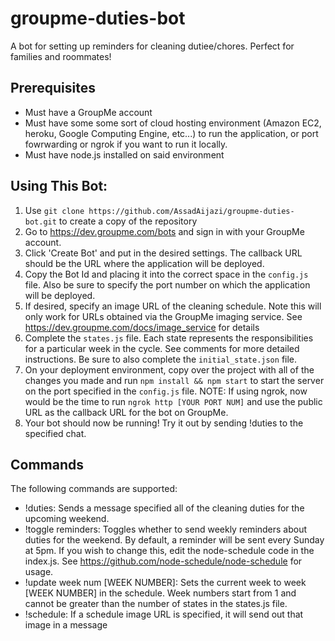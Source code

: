 # groupme-duties-bot
A bot for setting up reminders for cleaning dutiee/chores. Perfect for families and roommates!

## Prerequisites
- Must have a GroupMe account
- Must have some some sort of cloud hosting environment (Amazon EC2, heroku, Google Computing Engine, etc...) to run the application, or port fowrwarding or ngrok if you want to run it locally.
- Must have node.js installed on said environment

## Using This Bot:
1) Use `git clone https://github.com/AssadAijazi/groupme-duties-bot.git` to create a copy of the repository
2) Go to https://dev.groupme.com/bots and sign in with your GroupMe account.
3) Click 'Create Bot' and put in the desired settings. The callback URL should be the URL where the application will be deployed.
4) Copy the Bot Id and placing it into the correct space in the `config.js` file. Also be sure to specify the port number on which the application will be deployed.
5) If desired, specify an image URL of the cleaning schedule. Note this will only work for URLs obtained via the GroupMe imaging service. See https://dev.groupme.com/docs/image_service for details
6) Complete the `states.js` file. Each state represents the responsibilities for a particular week in the cycle. See comments for more detailed instructions. Be sure to also complete the `initial_state.json` file.
7) On your deployment environment, copy over the project with all of the changes you made and run `npm install && npm start` to start the server on the port specified in the `config.js` file.
NOTE: If using ngrok, now would be the time to run `ngrok http [YOUR PORT NUM]` and use the public URL as the callback URL for the bot on GroupMe.
8) Your bot should now be running! Try it out by sending !duties to the specified chat.

## Commands
The following commands are supported:
- !duties: Sends a message specified all of the cleaning duties for the upcoming weekend.
- !toggle reminders: Toggles whether to send weekly reminders about duties for the weekend. By default, a reminder will be sent every Sunday at 5pm. If you wish to change this, edit the node-schedule code in the index.js. See https://github.com/node-schedule/node-schedule for usage.
- !update week num [WEEK NUMBER]: Sets the current week to week [WEEK NUMBER] in the schedule. Week numbers start from 1 and cannot be greater than the number of states in the states.js file.
- !schedule: If a schedule image URL is specified, it will send out that image in a message
